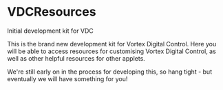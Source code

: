 # VDCResources
Initial development kit for VDC

This is the brand new development kit for Vortex Digital Control. Here you will be able to access resources for customising
Vortex Digital Control, as well as other helpful resources for other applets.

We're still early on in the process for developing this, so hang tight - but eventually we will have something for you!
